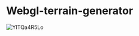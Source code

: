 # Webgl-terrain-generator
![YITQa4R5Lo](https://user-images.githubusercontent.com/74429165/200616669-64531791-4719-4548-b436-ea77e02b2758.gif)
